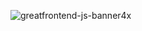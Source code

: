 ![greatfrontend-js-banner4x](https://github.com/user-attachments/assets/47377b11-771f-496a-8456-bdb0f7631468)
